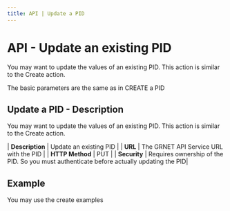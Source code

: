 ```yaml
---
title: API | Update a PID
---
```


# API - Update an existing PID

You may want to update the values of an existing PID. This action is similar to the Create action. 

The basic parameters are the same as in CREATE a PID

## Update a PID - Description

You may want to update the values of an existing PID. This action is similar to the Create action. 

| **Description** | Update an existing PID |
| **URL**         | The GRNET API Service URL with the PID   |
| **HTTP Method** | PUT |
| **Security**    | Requires ownership of the PID. So you must authenticate before actually updating the PID|

## Example

You may use the  create examples

